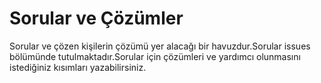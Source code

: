 # Sorular ve Çözümler
  Sorular ve çözen kişilerin çözümü yer alacağı bir havuzdur.Sorular issues bölümünde tutulmaktadır.Sorular için çözümleri ve yardımcı olunmasını istediğiniz kısımları yazabilirsiniz.
